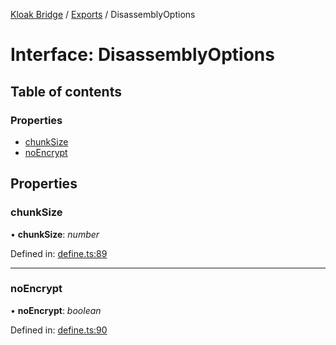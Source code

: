 [Kloak Bridge](../README.md) / [Exports](../modules.md) / DisassemblyOptions

# Interface: DisassemblyOptions

## Table of contents

### Properties

- [chunkSize](disassemblyoptions.md#chunksize)
- [noEncrypt](disassemblyoptions.md#noencrypt)

## Properties

### chunkSize

• **chunkSize**: *number*

Defined in: [define.ts:89](https://github.com/CoNET-project/kloak-bridge/blob/a780fc0/src/define.ts#L89)

___

### noEncrypt

• **noEncrypt**: *boolean*

Defined in: [define.ts:90](https://github.com/CoNET-project/kloak-bridge/blob/a780fc0/src/define.ts#L90)
